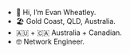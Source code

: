 - 👋 Hi, I’m Evan Wheatley.
- 🏖️ Gold Coast, QLD, Australia.
- 🇦🇺 + 🇨🇦 Australia + Canadian.
- 🤓 Network Engineer.